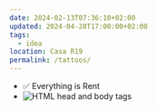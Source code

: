 ```yaml
---
date: 2024-02-13T07:36:10+02:00
updated: 2024-04-28T17:00:00+02:00
tags:
  - idea
location: Casa R19
permalink: /tattoos/
---
```

- ✅ Everything is Rent  
- ![HTML head and body tags](https://media.berserker.town/media_attachments/files/111/922/665/276/489/945/original/5dee39df36c725fe.jpeg)
